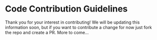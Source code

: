 # Code Contribution Guidelines

Thank you for your interest in contributing! We will be updating this information soon, but if you want to contribute a change for now just fork the repo and create a PR. More to come...